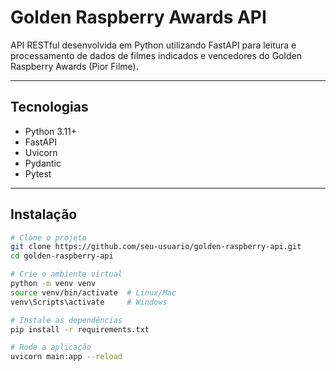 # Golden Raspberry Awards API

API RESTful desenvolvida em Python utilizando FastAPI para leitura e processamento de dados de filmes indicados e vencedores do Golden Raspberry Awards (Pior Filme).

---

## Tecnologias

- Python 3.11+
- FastAPI
- Uvicorn
- Pydantic
- Pytest

---

## Instalação

```bash
# Clone o projeto
git clone https://github.com/seu-usuario/golden-raspberry-api.git
cd golden-raspberry-api

# Crie o ambiente virtual
python -m venv venv
source venv/bin/activate  # Linux/Mac
venv\Scripts\activate     # Windows

# Instale as dependências
pip install -r requirements.txt

# Rode a aplicação
uvicorn main:app --reload


